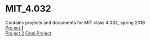 # MIT_4.032
Contains projects and documents for MIT class 4.032, spring 2018  
[Project 1](https://noahmcd.github.io/MIT_4.032/Project_1/)  
[Project 2](https://noahmcd.github.io/MIT_4.032/Project_2/)
[Final Project](https://noahmcd.github.io/4.032_Final_Project/)
